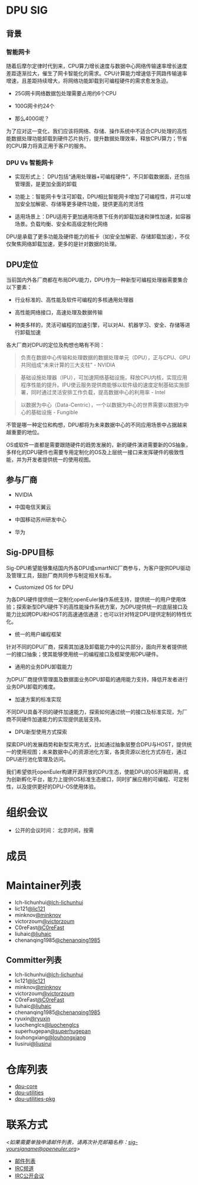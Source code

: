 
# DPU SIG

## 背景

### 智能网卡

随着后摩尔定律时代到来，CPU算力增长速度与数据中心网络传输速率增长速度差距逐渐拉大，催生了网卡智能化的需求。CPU计算能力增速低于网路传输速率增速，且差距持续增大，将网络功能卸载到可编程硬件的需求愈发急迫。

 - 25G网卡网络数据包处理需要占用约6个CPU

 - 100G网卡约24个

 - 那么400G呢？

为了应对这一变化，我们应该将网络、存储、操作系统中不适合CPU处理的高性能数据处理功能卸载到硬件芯片执行，提升数据处理效率，释放CPU算力；节省的CPU算力将真正用于客户的服务。

### DPU Vs 智能网卡

 - 实现形式上： DPU包括“通用处理器+可编程硬件”，不只卸载数据面，还包括管理面，是更加全面的卸载

 - 功能上：智能网卡专注可卸载，DPU相比智能网卡增加了可编程性，并可以增加安全加解密、存储等更多硬件功能，提供更高的灵活性

 - 适用场景上：DPU适用于更加通用场景下任务的卸载加速和弹性加速，如容器场景。负载均衡、安全和高级定制化网络

DPU是承载了更多功能及硬件能力的板卡（如安全加解密、存储卸载加速），不仅仅聚焦网络卸载加速，更多的是针对数据的处理。

## DPU定位

当前国内外各厂商都在布局DPU能力，DPU作为一种新型可编程处理器需要集合以下要素：

 - 行业标准的、高性能及软件可编程的多核通用处理器

 - 高性能网络接口，高速处理及数据传输

 - 种类多样的，灵活可编程的加速引擎，可以对AI、机器学习、安全、存储等进行卸载加速

各大厂商对DPU的定位及构想也略有不同：

> 负责在数据中心传输和处理数据的数据处理单元（DPU），正与CPU、GPU共同组成“未来计算的三大支柱” - NVIDIA

> 基础设施处理器（IPU），可加速网络基础设施，释放CPU内核，实现应用程序性能的提升。IPU使云服务提供商能够以软件级的速度定制基础实施部署，同时通过灵活安排工作负载，提高数据中心的利用率 - Intel

> 以数据为中心（Data-Centric），一个以数据为中心的世界需要以数据为中心的基础设施 - Fungible

不管是哪一种定位和构想，DPU都将为未来数据中心的不同应用场景中占据越来越重要的地位。

OS或软件一直都是需要跟随硬件的趋势发展的，新的硬件演进需要新的OS抽象，多样化的DPU硬件也需要专用定制化的OS及上层统一接口来发挥硬件的极致性能，并为开发者提供统一的使用视图。

## 参与厂商

 - NVIDIA

 - 中国电信天翼云

 - 中国移动苏州研发中心

 - 华为

## Sig-DPU目标

Sig-DPU希望能够集结国内外各DPU或smartNIC厂商参与，为客户提供DPU驱动及管理工具，鼓励厂商共同参与制定相关标准。

* Customized OS for DPU

为各DPU硬件提供统一定制化openEuler操作系统支持，提供统一的用户使用体验；探索新型DPU硬件下的高性能操作系统方案，为DPU提供统一的底层接口及能力比如跨DPU和HOST的高速通信通道；也可以针对特定DPU提供定制的特性优化。

* 统一的用户编程框架

针对不同的DPU厂商，探索其加速及卸载能力中的公共部分，面向开发者提供统一的接口抽象；使其能够使用统一的编程接口及框架使用DPU硬件。

* 通用的业务DPU卸载能力

为DPU厂商提供管理面及数据面业务DPU卸载的通用能力支持，降低开发者进行业务DPU卸载的难度。

* 加速方案的标准实现

不同DPU具备不同的硬件加速能力，探索如何通过统一的接口及标准实现，为厂商不同硬件加速能力的实现提供底层支持。

* DPU新型使用方式探索

探索DPU的发展趋势和新型实用方式，比如通过抽象层整合DPU与HOST，提供统一的使用视图；未来数据中心的资源池化方案，各类资源以池化方式存在，通过DPU进行池化管理及访问。

我们希望依托openEuler构建开源开放的DPU生态，使能DPU的OS开箱即用，成为创新孵化平台，能力上提供OS标准生态接口，同时扩展应用的可编程、可定制性，以及提供更好的DPU-OS使用体验。

# 组织会议

- 公开的会议时间： 北京时间，按需

# 成员

# Maintainer列表

- lch-lichunhui[@lch-lichunhui](https://gitee.com/lch-lichunhui)
- lic121[@lic121](https://gitee.com/lic121)
- minknov[@minknov](https://gitee.com/minknov)
- victorzoum[@victorzoum](https://gitee.com/victorzoum)
- C0reFast[@C0reFast](https://gitee.com/C0reFast)
- liuhaic[@liuhaic](https://gitee.com/liuhaic)
- chenanqing1985[@chenanqing1985](https://gitee.com/chenanqing1985)

## Committer列表

- lch-lichunhui[@lch-lichunhui](https://gitee.com/lch-lichunhui)
- lic121[@lic121](https://gitee.com/lic121)
- minknov[@minknov](https://gitee.com/minknov)
- victorzoum[@victorzoum](https://gitee.com/victorzoum)
- C0reFast[@C0reFast](https://gitee.com/C0reFast)
- liuhaic[@liuhaic](https://gitee.com/liuhaic)
- chenanqing1985[@chenanqing1985](https://gitee.com/chenanqing1985)
- ryuxin[@ryuxin](https://gitee.com/ryuxin)
- luochenglcs[@luochenglcs](https://gitee.com/luochenglcs)
- superhugepan[@superhugepan](https://gitee.com/superhugepan)
- louhongxiang[@louhongxiang](https://gitee.com/louhongxiang)
- liusirui[@liusirui](https://gitee.com/liusirui)

# 仓库列表

- [dpu-core](https://gitee.com/openeuler/dpu-core)
- [dpu-utilities](https://gitee.com/openeuler/dpu-utilities)
- [dpu-utilities-pkg](https://gitee.com/src-openeuler/dpu-utilities)

# 联系方式

*<如果需要单独申请邮件列表，请再次补充邮箱名称：sig-yoursigname@openeuler.org>*

- [邮件列表](dev@openeuler.org)
- [IRC频道](#openeuler-dev)
- [IRC公开会议](#openeuler-meeting)
